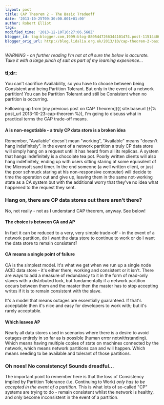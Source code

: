 ```yaml
---
layout: post
title: CAP Theorem 2 - The Basic Tradeoff
date: '2013-10-25T09:30:00.001+01:00'
author: Robert Elliot
tags:
modified_time: '2013-12-10T16:27:06.568Z'
blogger_id: tag:blogger.com,1999:blog-8805447266344101474.post-1151440059147209511
blogger_orig_url: http://blog.lidalia.org.uk/2013/10/cap-theorem-2-basic-tradeoff.html
---
```


*WARNING - on further reading I'm not at all sure the below is accurate. Take it
 with a large pinch of salt as part of my learning experience...*

### tl;dr:

You can't sacrifice Availability, so you have to choose between being Consistent
and being Partition Tolerant. But only in the event of a network partition! You
can be Partition Tolerant and still be Consistent when no partition is
occurring.

Following up from
[my previous post on CAP Theorem]({{ site.baseurl }}{% post_url 2013-10-23-cap-theorem %}),
I'm going to discuss what in practical terms the CAP trade-off means.

#### A is non-negotiable - a truly CP data store is a broken idea

Remember, "Available" doesn't mean "working", "Available" means "doesn't hang
indefinitely". In the event of a network partition a truly CP data store will
simply hang on a request until it has heard from all its replicas. A system that
hangs indefinitely is a chocolate tea pot. Poorly written clients will also hang
indefinitely, ending up with users sitting staring at some equivalent of the
Microsoft sand timer. In the end someone (a well written client, or just the
poor schmuck staring at his non-responsive computer) will decide to time the
operation out and give up, leaving them in the same not-working state as a CA
system but with the additional worry that they've no idea what happened to the
request they sent.

### Hang on, there are CP data stores out there aren't there?

No, not really - not as I understand CAP theorem, anyway. See below!

#### The choice is between CA and AP

In fact it can be reduced to a very, very simple trade-off - in the event of a
network partition, do I want the data store to continue to work or do I want the
data store to remain consistent?

#### CA means a single point of failure

CA is the simplest model. It's what we get when we run up a single node ACID
data store - it's either there, working and consistent or it isn't. There are
ways to add a measure of redundancy to it in the form of read-only slaves with a
distributed lock, but fundamentally if a network partition occurs between them
and the master then the master has to stop accepting writes if it is to remain
consistent with the slave.

It's a model that means outages are essentially guaranteed. If that's acceptable
then it's nice and easy for developers to work with; but it's rarely acceptable.

#### Which leaves AP

Nearly all data stores used in scenarios where there is a desire to avoid
outages entirely in so far as is possible (human error notwithstanding). Which
means having multiple copies of state on machines connected by the network,
which means network partitions can and will happen. Which means needing to be
available and tolerant of those partitions.

### Oh noes! No consistency! Sounds dreadful...

The important point to remember here is that the loss of Consistency implied by
Partition Tolerance (i.e. Continuing to Work) _only has to be accepted in the
event of a partition_. This is what lots of so-called "CP" systems are trying to
do - remain consistent whilst the network is healthy, and only become
inconsistent in the event of a partition.
